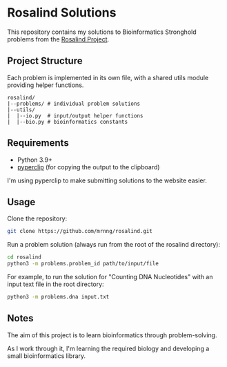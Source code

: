 # Rosalind Solutions

This repository contains my solutions to Bioinformatics Stronghold problems
from the [Rosalind Project](rosalind.info/).

## Project Structure

Each problem is implemented in its own file, with a shared utils module
providing helper functions.

```
rosalind/
|--problems/ # individual problem solutions
|--utils/
|  |--io.py  # input/output helper functions
|  |--bio.py # bioinformatics constants
```

## Requirements

- Python 3.9+
- [pyperclip](https://pypi.org/project/pyperclip/) (for copying the output to
the clipboard)

I'm using pyperclip to make submitting solutions to the website easier.

## Usage

Clone the repository:

```bash
git clone https://github.com/mrnng/rosalind.git
```

Run a problem solution (always run from the root of the rosalind directory):
```bash
cd rosalind
python3 -m problems.problem_id path/to/input/file
```

For example, to run the solution for "Counting DNA Nucleotides" with an input
text file in the root directory:
```bash
python3 -m problems.dna input.txt
```

## Notes

The aim of this project is to learn bioinformatics through problem-solving.

As I work through it, I'm learning the required biology and developing a small
bioinformatics library.
